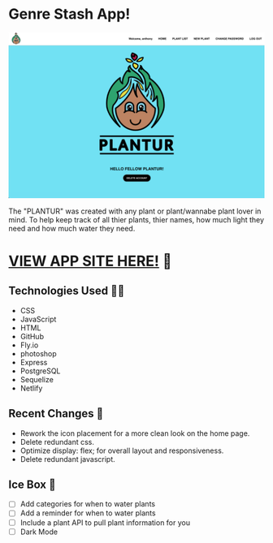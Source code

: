 # Genre Stash App!

<img src="./src/assets/readme.png">

The "PLANTUR" was created with any plant or plant/wannabe plant lover in mind. To help keep track of all thier plants, thier names, how much light they need and how much water they need. 

# [VIEW APP SITE HERE!](https://plantur.netlify.app/) 💾

## Technologies Used 👨‍💻

- CSS
- JavaScript
- HTML
- GitHub
- Fly.io
- photoshop
- Express
- PostgreSQL
- Sequelize
- Netlify


## Recent Changes 👏


- Rework the icon placement for a more clean look on the home page.
- Delete redundant css.
- Optimize display: flex; for overall layout and responsiveness.
- Delete redundant javascript.

## Ice Box 🍧

- [ ] Add categories for when to water plants
- [ ] Add a reminder for when to water plants
- [ ] Include a plant API to pull plant information for you
- [ ] Dark Mode
